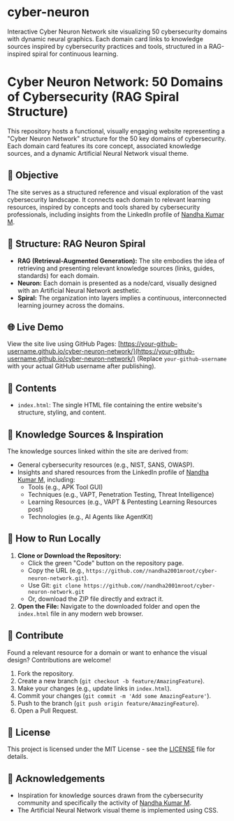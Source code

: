 # cyber-neuron
Interactive Cyber Neuron Network site visualizing 50 cybersecurity domains with dynamic neural graphics. Each domain card links to knowledge sources inspired by cybersecurity practices and tools, structured in a RAG-inspired spiral for continuous learning.
# Cyber Neuron Network: 50 Domains of Cybersecurity (RAG Spiral Structure)

This repository hosts a functional, visually engaging website representing a "Cyber Neuron Network" structure for the 50 key domains of cybersecurity. Each domain card features its core concept, associated knowledge sources, and a dynamic Artificial Neural Network visual theme.

## 🎯 Objective

The site serves as a structured reference and visual exploration of the vast cybersecurity landscape. It connects each domain to relevant learning resources, inspired by concepts and tools shared by cybersecurity professionals, including insights from the LinkedIn profile of [Nandha Kumar M](https://www.linkedin.com/in/nandha-kumar-m-952342159/).

## 🧠 Structure: RAG Neuron Spiral

*   **RAG (Retrieval-Augmented Generation):** The site embodies the idea of retrieving and presenting relevant knowledge sources (links, guides, standards) for each domain.
*   **Neuron:** Each domain is presented as a node/card, visually designed with an Artificial Neural Network aesthetic.
*   **Spiral:** The organization into layers implies a continuous, interconnected learning journey across the domains.

## 🌐 Live Demo

View the site live using GitHub Pages: [https://your-github-username.github.io/cyber-neuron-network/](https://your-github-username.github.io/cyber-neuron-network/) (Replace `your-github-username` with your actual GitHub username after publishing).

## 📁 Contents

*   `index.html`: The single HTML file containing the entire website's structure, styling, and content.

## 🔗 Knowledge Sources & Inspiration

The knowledge sources linked within the site are derived from:
*   General cybersecurity resources (e.g., NIST, SANS, OWASP).
*   Insights and shared resources from the LinkedIn profile of [Nandha Kumar M](https://www.linkedin.com/in/nandha-kumar-m-952342159/), including:
    *   Tools (e.g., APK Tool GUI)
    *   Techniques (e.g., VAPT, Penetration Testing, Threat Intelligence)
    *   Learning Resources (e.g., VAPT & Pentesting Learning Resources post)
    *   Technologies (e.g., AI Agents like AgentKit)

## 🚀 How to Run Locally

1.  **Clone or Download the Repository:**
    *   Click the green "Code" button on the repository page.
    *   Copy the URL (e.g., `https://github.com//nandha2001mroot/cyber-neuron-network.git`).
    *   Use Git: `git clone https://github.com//nandha2001mroot/cyber-neuron-network.git`
    *   Or, download the ZIP file directly and extract it.
2.  **Open the File:** Navigate to the downloaded folder and open the `index.html` file in any modern web browser.

## 🤝 Contribute

Found a relevant resource for a domain or want to enhance the visual design? Contributions are welcome!
1.  Fork the repository.
2.  Create a new branch (`git checkout -b feature/AmazingFeature`).
3.  Make your changes (e.g., update links in `index.html`).
4.  Commit your changes (`git commit -m 'Add some AmazingFeature'`).
5.  Push to the branch (`git push origin feature/AmazingFeature`).
6.  Open a Pull Request.

## 📜 License

This project is licensed under the MIT License - see the [LICENSE](LICENSE) file for details.

## 🙏 Acknowledgements

*   Inspiration for knowledge sources drawn from the cybersecurity community and specifically the activity of [Nandha Kumar M](https://www.linkedin.com/in/nandha-kumar-m-952342159/).
*   The Artificial Neural Network visual theme is implemented using CSS.
